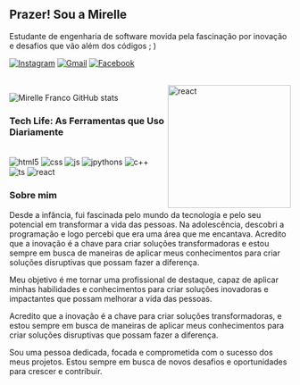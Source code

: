
## Prazer! Sou a Mirelle
Estudante de engenharia de software movida pela fascinação por inovação e desafios que vão além dos códigos ; )

[![Instagram](https://img.shields.io/badge/Instagram-E4405F?style=for-the-badge&logo=instagram&logoColor=white)](https://www.instagram.com/_mihfranc/)
[![Gmail](https://img.shields.io/badge/Gmail-D14836?style=for-the-badge&logo=gmail&logoColor=white)](https://mail.google.com/mail/u/mirellefranco04@gmail.com/)
[![Facebook](https://img.shields.io/badge/Facebook-1877F2?style=for-the-badge&logo=facebook&logoColor=white)](https://www.facebook.com/mirelleffranco/)

<div style="display: inline_block"><br/>
<img align="right" alt="react" src="https://cdn.discordapp.com/attachments/1066250756925161482/1078480289984151572/ih__anime_of_a_cute_girl_dark_brown_hair_dark_brown_eyes_ha_964eb61e-034e-48d8-b903-6b751e566020.png" width="220px" />
</div>

![Mirelle Franco GitHub stats](https://github-readme-stats.vercel.app/api?username=mirellefranco&show_icons=true&theme=tokyonight)

### Tech Life: As Ferramentas que Uso Diariamente

<div style="display: inline_block"><br/>
 <img align="center" alt="html5" src="https://img.shields.io/badge/HTML5-E34F26?style=for-the-badge&logo=html5&logoColor=white" />
  <img align="center" alt="css" src="https://img.shields.io/badge/CSS3-1572B6?style=for-the-badge&logo=css3&logoColor=white" />
  <img align="center" alt="js" src="https://img.shields.io/badge/JavaScript-323330?style=for-the-badge&logo=javascript&logoColor=F7DF1E" />
    <img align="center" alt="jpythons" src="https://img.shields.io/badge/Python-14354C?style=for-the-badge&logo=python&logoColor=white" />
      <img align="center" alt="c++" src="https://img.shields.io/badge/C%2B%2B-00599C?style=for-the-badge&logo=c%2B%2B&logoColor=white" />
            <img align="center" alt="ts" src="https://img.shields.io/badge/TypeScript-007ACC?style=for-the-badge&logo=typescript&logoColor=white" />
                        <img align="center" alt="react" src="https://img.shields.io/badge/React-20232A?style=for-the-badge&logo=react&logoColor=61DAFB" />

</div>


### Sobre mim

Desde a infância, fui fascinada pelo mundo da tecnologia e pelo seu potencial em transformar a vida das pessoas. Na adolescência, descobri a programação e logo percebi que era uma área que me encantava. Acredito que a inovação é a chave para criar soluções transformadoras e estou sempre em busca de maneiras de aplicar meus conhecimentos para criar soluções disruptivas que possam fazer a diferença.

Meu objetivo é me tornar uma profissional de destaque, capaz de aplicar minhas habilidades e conhecimentos para criar soluções inovadoras e impactantes que possam melhorar a vida das pessoas.

Acredito que a inovação é a chave para criar soluções transformadoras, e estou sempre em busca de maneiras de aplicar meus conhecimentos para criar soluções disruptivas que possam fazer a diferença.

Sou uma pessoa dedicada, focada e comprometida com o sucesso dos meus projetos. Estou sempre em busca de novos desafios e oportunidades para crescer e contribuir.
